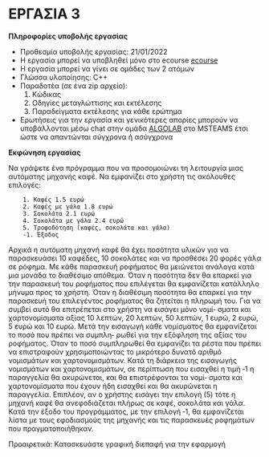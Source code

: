 # ΕΡΓΑΣΙΑ 3

**Πληροφορίες υποβολής εργασίας**
<br>

* Προθεσμία υποβολής εργασίας: 21/01/2022
* Η εργασία μπορεί να υποβληθεί μόνο στο ecourse [ecourse](https://ecourse.uoi.gr/course/view.php?id=1944)
* Η εργασία μπορεί να γίνει σε ομάδες των 2 ατόμων
* Γλώσσα υλοποίησης: C++
* Παραδοτέα (σε ένα zip αρχείο):
    1. Κώδικας
    2. Οδηγίες μεταγλώττισης και εκτέλεσης
    3. Παραδείγματα εκτέλεσης για κάθε ερώτημα
* Ερωτήσεις για την εργασία και γενικότερες απορίες μπορούν να υποβάλλονται μέσω chat
στην ομάδα [ALGOLAB](https://teams.microsoft.com/dl/launcher/launcher.html?url=%2F_%23%2Fl%2Fteam%2F19%3A-fnQq9RQJ8JSOscJkXcLWcOw6FErthoChW-UH4PAONY1%40thread.tacv2%2Fconversations%3FgroupId%3Dc3f45559-abd2-4e05-93a9-f5cc9dcc39ce%26tenantId%3D08bea52a-5ad3-4627-9549-5ff3a65676be&type=team&deeplinkId=c346cfc5-434e-48fe-8221-5be64a6811ac&directDl=true&msLaunch=true&enableMobilePage=true&suppressPrompt=true) στο MSTEAMS έτσι ώστε να απαντώνται σύγχρονα ή ασύγχρονα


**Εκφώνηση εργασίας**
<br>

Να γράψετε ένα πρόγραμμα που να προσομοιώνει τη λειτουργία μιας αυτόματης μηχανής
καφέ. Να εμφανίζει στο χρήστη τις ακόλουθες επιλογές:

```
    1. Καφές 1.5 ευρώ
    2. Καφές με γάλα 1.8 ευρώ
    3. Σοκολάτα 2.1 ευρώ
    4. Σοκολάτα με γάλα 2.4 ευρώ
    5. Τροφοδότηση (καφές, σοκολάτα και γάλα)
    ‐1. Έξοδος
```
Αρχικά η αυτόματη μηχανή καφέ θα έχει ποσότητα υλικών για να παρασκευάσει 10 καφέδες,
10 σοκολάτες και να προσθέσει 20 φορές γάλα σε ρόφημα. Με κάθε παρασκευή ροφήματος θα
μειώνεται ανάλογα κατά μια μονάδα το διαθέσιμο απόθεμα. Όταν η ποσότητα δεν θα επαρκεί
για την παρασκευή του ροφήματος που επιλέγεται θα εμφανίζεται κατάλληλο μήνυμα προς το
χρήστη. Όταν η διαθέσιμη ποσότητα θα επαρκεί για την παρασκευή του επιλεγέντος ροφήματος
θα ζητείται η πληρωμή του. Για να συμβεί αυτό θα επιτρέπεται στο χρήστη να εισάγει μόνο νομί‐
σματα και χαρτονομίσματα αξίας 10 λεπτών, 20 λεπτών, 50 λεπτών, 1 ευρώ, 2 ευρώ, 5 ευρώ και
10 ευρώ. Μετά την εισαγωγή κάθε νομίσματος θα εμφανίζεται το ποσό που πρέπει να συμπλη‐
ρωθεί για την εξόφληση της αξίας του ροφήματος. Όταν το ποσό συμπληρωθεί θα εμφανίζει τα
ρέστα που πρέπει να επιστραφούν χρησιμοποιώντας το μικρότερο δυνατό αριθμό νομισμάτων
και χαρτονομισμάτων. Κατά τη διάρκεια της εισαγωγής νομισμάτων και χαρτονομισμάτων, σε
περίπτωση που εισαχθεί η τιμή ‐1 η παραγγελία θα ακυρώνεται, και θα επιστρέφονται τα νομί‐
σματα και χαρτονομίσματα που έχουν ήδη εισαχθεί και θα ακυρώνεται η παραγγελία. Επιπλέον,
αν ο χρήστης εισάγει την επιλογή (5) τότε η μηχανή καφέ θα ανεφοδιάζεται πλήρως σε καφέ,
σοκολάτα και γάλα. Κατά την έξοδο του προγράμματος, με την επιλογή ‐1, θα εμφανίζεται λίστα
με τους εφοδιασμούς της μηχανής και τις παρασκευές ροφημάτων που πραγματοποιήθηκαν.


Προαιρετικά: Κατασκευάστε γραφική διεπαφή για την εφαρμογή
